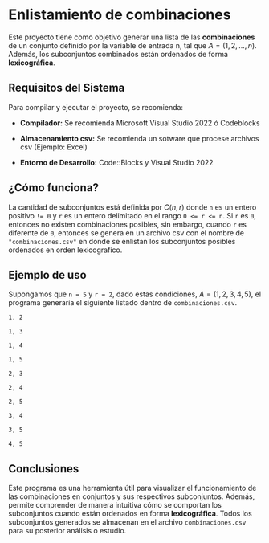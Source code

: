 # Enlistamiento de combinaciones
Este proyecto tiene como objetivo generar una lista de las **combinaciones** de un conjunto definido por la variable de entrada n, tal que $A=(1, 2, ..., n)$. Además, los subconjuntos combinados están ordenados de forma **lexicográfica**.

## Requisitos del Sistema

Para compilar y ejecutar el proyecto, se recomienda:

- **Compilador:** Se recomienda Microsoft Visual Studio 2022 ó Codeblocks

- **Almacenamiento csv:** Se recomienda un sotware que procese archivos csv (Ejemplo: Excel)

- **Entorno de Desarrollo:** Code::Blocks y Visual Studio 2022
 
## ¿Cómo funciona?
La cantidad de subconjuntos está definida por $`C (n,r)`$ donde `n` es un entero positivo `!= 0` y `r` es un entero delimitado en el rango `0 <= r <= n`.
Si `r` es `0`, entonces no existen combinaciones posibles, sin embargo, cuando `r` es diferente de `0`, entonces se genera en un archivo csv con el nombre de `"combinaciones.csv"` en donde se enlistan los subconjuntos posibles ordenados en orden lexicografico.

## Ejemplo de uso
Supongamos que `n = 5` y `r = 2`, dado estas condiciones,  $A=(1,2,3,4,5)$, el programa generaría el siguiente listado dentro de `combinaciones.csv`.

`1, 2`

`1, 3`

`1, 4`

`1, 5`

`2, 3`

`2, 4`

`2, 5`

`3, 4`

`3, 5`

`4, 5`

## Conclusiones
Este programa es una herramienta útil para visualizar el funcionamiento de las combinaciones en conjuntos y sus respectivos subconjuntos. Además, permite comprender de manera intuitiva cómo se comportan los subconjuntos cuando están ordenados en forma **lexicográfica**. Todos los subconjuntos generados se almacenan en el archivo `combinaciones.csv` para su posterior análisis o estudio.
